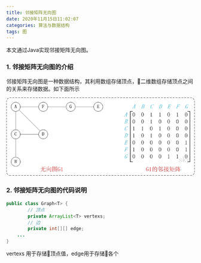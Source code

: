 ```yaml
---
title: 邻接矩阵无向图
date: 2020年11月15日11:02:07
categories: 算法与数据结构
tags: 图
---
```


本文通过Java实现邻接矩阵无向图。

### 1. 邻接矩阵无向图的介绍

邻接矩阵无向图是一种数据结构，其利用数组存储顶点，二维数组存储顶点之间的关系来存储数据。如下面所示

![title](https://raw.githubusercontent.com/Demo233/images/main/gitnote/2020/11/21/05-1605969186904.jpg)

### 2. 邻接矩阵无向图的代码说明

```java
public class Graph<T> {
        // 顶点
        private ArrayList<T> vertexs;
        // 边
        private int[][] edge;
	...
}
```

vertexs 用于存储顶点值，edge用于存储各个


